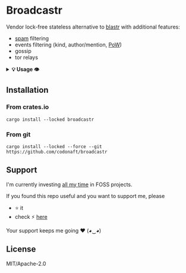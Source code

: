 # Broadcastr
Vendor lock-free stateless alternative to [blastr](https://github.com/MutinyWallet/blastr) with additional features:
- [spam](https://spam.nostr.band) filtering
- events filtering (kind, author/mention, [PoW](https://github.com/nostr-protocol/nips/blob/master/13.md))
- gossip
- tor relays

<details>
<summary><b>💡 Usage 👁️</b></summary>
<p>

```
Usage: broadcastr --listen <listen> --relay-sources <relay-sources> [--blocked-relays <blocked-relays>] [--tor-proxy <tor-proxy>] [--proxy <proxy>] [--min-pow <min-pow>] [--allowed-pubkeys <allowed-pubkeys>] [--allowed-kinds <allowed-kinds>] [--disable-gossip] [--disable-spam-nostr-band] [--update-interval <update-interval>] [--max-backoff-interval <max-backoff-interval>] [--connection-timeout <connection-timeout>] [--request-timeout <request-timeout>] [--tcp-backlog <tcp-backlog>] [--max-msg-size <max-msg-size>] [--max-frame-size <max-frame-size>]

Broadcast nostr events to other relays

Options:
  --listen          the listener ws address (e.g. "ws://localhost:8080")
  --relay-sources   API endpoints/files with relay list (comma-separated, e.g.
                    "https://api.nostr.watch/v1/online,file:///path/to/relays-in-array.json")
  --blocked-relays  relays ignore-list (comma-separated, e.g.
                    "wss://nostr.mutinywallet.com,ws://1.2.3.4:9000"); put
                    public URL to your broadcastr here to avoid loops
  --tor-proxy       connect to tor onion relays using socks5 proxy (e.g.
                    "127.0.0.1:9050")
  --proxy           connect to all relays using socks5 proxy
  --min-pow         pow difficulty limit (NIP-13)
  --allowed-pubkeys authors or mentioned authors (comma-separated
                    hex/bech32/NIP-21 allow-list)
  --allowed-kinds   limit event kinds with (comma-separated allow-list, e.g
                    "0,1,3,5,6,7,4550,34550")
  --disable-gossip  don't discover additional relays from user profiles
  --disable-spam-nostr-band
                    don't use spam.nostr.band for spam filtering
  --update-interval relays and spam-lists update interval (default is 15m)
  --max-backoff-interval
                    max update backoff interval (default is 5m)
  --connection-timeout
                    connection timeout (default is 15s)
  --request-timeout request timeout (default is 10s)
  --tcp-backlog     max incoming connections per listener IP address
  --max-msg-size    event message size
  --max-frame-size  ws frame size
  -h, --help        display usage information
```

</p>
</details>

## Installation

### From crates.io
```
cargo install --locked broadcastr
```

### From git
```
cargo install --locked --force --git https://github.com/codonaft/broadcastr
```

## Support
I'm currently investing [all my time](https://codonaft.com/why) in FOSS projects.

If you found this repo useful and you want to support me, please
- ⭐ it
- check ⚡ [here](https://codonaft.com/sponsor)

Your support keeps me going ❤️ (◕‿◕)

## License
MIT/Apache-2.0

